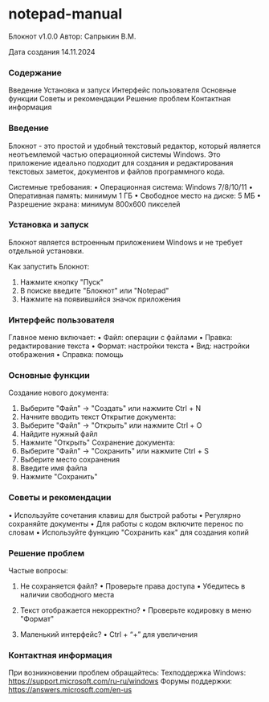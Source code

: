 # notepad-manual
Блокнот v1.0.0
Автор:
Сапрыкин В.М.

Дата создания 
14.11.2024

### Содержание

Введение
Установка и запуск
Интерфейс пользователя
Основные функции
Советы и рекомендации
Решение проблем
Контактная информация

### Введение
Блокнот - это простой и удобный текстовый редактор, который является неотъемлемой частью операционной системы Windows. Это приложение идеально подходит для создания и редактирования текстовых заметок, документов и файлов программного кода.

Системные требования:
•	Операционная система: Windows 7/8/10/11
•	Оперативная память: минимум 1 ГБ
•	Свободное место на диске: 5 МБ
•	Разрешение экрана: минимум 800x600 пикселей

### Установка и запуск

Блокнот является встроенным приложением Windows и не требует отдельной установки.

Как запустить Блокнот:
1.	Нажмите кнопку "Пуск"
2.	В поиске введите "Блокнот" или "Notepad"
3.	Нажмите на появившийся значок приложения

### Интерфейс пользователя

Главное меню включает:
•	Файл: операции с файлами
•	Правка: редактирование текста
•	Формат: настройки текста
•	Вид: настройки отображения
•	Справка: помощь

### Основные функции

Создание нового документа:
1.	Выберите "Файл" → "Создать" или нажмите Ctrl + N
2.	Начните вводить текст
Открытие документа:
1.	Выберите "Файл" → "Открыть" или нажмите Ctrl + O
2.	Найдите нужный файл
3.	Нажмите "Открыть"
Сохранение документа:
1.	Выберите "Файл" → "Сохранить" или нажмите Ctrl + S
2.	Выберите место сохранения
3.	Введите имя файла
4.	Нажмите "Сохранить"

### Советы и рекомендации

•	Используйте сочетания клавиш для быстрой работы
•	Регулярно сохраняйте документы
•	Для работы с кодом включите перенос по словам
•	Используйте функцию "Сохранить как" для создания копий

### Решение проблем
Частые вопросы:

1.	Не сохраняется файл?
•	Проверьте права доступа
•	Убедитесь в наличии свободного места

2.	Текст отображается некорректно?
•	Проверьте кодировку в меню "Формат"

3.	Маленький интерфейс?
•	Ctrl + “+” для увеличения

### Контактная информация
При возникновении проблем обращайтесь:
Техподдержка Windows: https://support.microsoft.com/ru-ru/windows
Форумы поддержки: https://answers.microsoft.com/en-us



